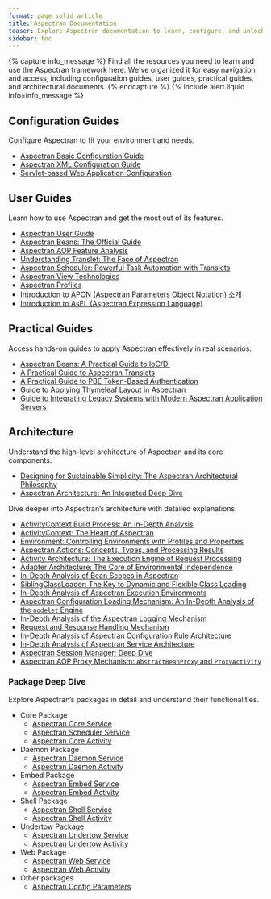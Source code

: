 ```yaml
---
format: page solid article
title: Aspectran Documentation
teaser: Explore Aspectran documentation to learn, configure, and unlock its full potential.
sidebar: toc
---
```


{% capture info_message %}
Find all the resources you need to learn and use the Aspectran framework here.
We've organized it for easy navigation and access, including configuration guides, user guides, practical guides, and architectural documents.
{% endcapture %}
{% include alert.liquid info=info_message %}

## Configuration Guides

Configure Aspectran to fit your environment and needs.

*   [Aspectran Basic Configuration Guide](/en/docs/guides/aspectran-configuration/)
*   [Aspectran XML Configuration Guide](/en/docs/guides/aspectran-xml-configuration/)
*   [Servlet-based Web Application Configuration](/en/docs/guides/aspectran-servlet-configuration/)

## User Guides

Learn how to use Aspectran and get the most out of its features.

*   [Aspectran User Guide](/en/aspectran/user-guide/)
*   [Aspectran Beans: The Official Guide](/en/docs/guides/aspectran-beans/)
*   [Aspectran AOP Feature Analysis](/en/docs/guides/aspectran-aop/)
*   [Understanding Translet: The Face of Aspectran](/en/docs/guides/aspectran-translet/)
*   [Aspectran Scheduler: Powerful Task Automation with Translets](/en/docs/guides/aspectran-scheduler/)
*   [Aspectran View Technologies](/en/docs/guides/aspectran-view-technologies/)
*   [Aspectran Profiles](/en/docs/guides/aspectran-profiles/)
*   [Introduction to APON (Aspectran Parameters Object Notation) 소개](/en/docs/guides/introduce-apon/)
*   [Introduction to AsEL (Aspectran Expression Language)](/en/docs/guides/introduce-asel/)

## Practical Guides

Access hands-on guides to apply Aspectran effectively in real scenarios.

*   [Aspectran Beans: A Practical Guide to IoC/DI](/en/docs/guides/practical-guide-to-beans/)
*   [A Practical Guide to Aspectran Translets](/en/docs/guides/practical-guide-to-translets/)
*   [A Practical Guide to PBE Token-Based Authentication](/en/docs/guides/practical-guide-to-pbe-token-based-authentication/)
*   [Guide to Applying Thymeleaf Layout in Aspectran](/en/docs/guides/practical-guide-to-thymeleaf-layout/)
*   [Guide to Integrating Legacy Systems with Modern Aspectran Application Servers](/en/docs/guides/practical-guide-to-legacy-integration/)

## Architecture

Understand the high-level architecture of Aspectran and its core components.

*   [Designing for Sustainable Simplicity: The Aspectran Architectural Philosophy](/en/why-aspectran/)
*   [Aspectran Architecture: An Integrated Deep Dive ](/en/aspectran/architecture/)

Dive deeper into Aspectran’s architecture with detailed explanations.

*   [ActivityContext Build Process: An In-Depth Analysis](/en/docs/architecture/activity-context-building/)
*   [ActivityContext: The Heart of Aspectran](/en/docs/architecture/activity-context/)
*   [Environment: Controlling Environments with Profiles and Properties](/en/docs/architecture/activity-environment/)
*   [Aspectran Actions: Concepts, Types, and Processing Results](/en/docs/architecture/aspectran-actions/)
*   [Activity Architecture: The Execution Engine of Request Processing](/en/docs/architecture/aspectran-activities/)
*   [Adapter Architecture: The Core of Environmental Independence](/en/docs/architecture/aspectran-adapters/)
*   [In-Depth Analysis of Bean Scopes in Aspectran](/en/docs/architecture/aspectran-bean-scopes/)
*   [SiblingClassLoader: The Key to Dynamic and Flexible Class Loading](/en/docs/architecture/aspectran-classloader/)
*   [In-Depth Analysis of Aspectran Execution Environments](/en/docs/architecture/aspectran-execution-environments/)
*   [Aspectran Configuration Loading Mechanism: An In-Depth Analysis of the `nodelet` Engine](/en/docs/architecture/aspectran-loading-mechanism/)
*   [In-Depth Analysis of the Aspectran Logging Mechanism](/en/docs/architecture/aspectran-logging-mechanism/)
*   [Request and Response Handling Mechanism](/en/docs/architecture/aspectran-request-response/)
*   [In-Depth Analysis of Aspectran Configuration Rule Architecture](/en/docs/architecture/aspectran-rule-architecture/)
*   [In-Depth Analysis of Aspectran Service Architecture](/en/docs/architecture/aspectran-services/)
*   [Aspectran Session Manager: Deep Dive](/en/docs/architecture/aspectran-session-manager/)
*   [Aspectran AOP Proxy Mechanism: `AbstractBeanProxy` and `ProxyActivity`](/en/docs/architecture/new-aop-proxy-mechanism/)

### Package Deep Dive

Explore Aspectran’s packages in detail and understand their functionalities.

*   Core Package
    *   [Aspectran Core Service](/en/docs/architecture/packages/aspectran-core-service/)
    *   [Aspectran Scheduler Service](/en/docs/architecture/packages/aspectran-scheduler-service/)
    *   [Aspectran Core Activity](/en/docs/architecture/packages/aspectran-core-activity/)
*   Daemon Package
    *   [Aspectran Daemon Service](/en/docs/architecture/packages/aspectran-daemon-service/)
    *   [Aspectran Daemon Activity](/en/docs/architecture/packages/aspectran-daemon-activity/)
*   Embed Package
    *   [Aspectran Embed Service](/en/docs/architecture/packages/aspectran-embed-service/)
    *   [Aspectran Embed Activity](/en/docs/architecture/packages/aspectran-embed-activity/)
*   Shell Package
    *   [Aspectran Shell Service](/en/docs/architecture/packages/aspectran-shell-service/)
    *   [Aspectran Shell Activity](/en/docs/architecture/packages/aspectran-shell-activity/)
*   Undertow Package
    *   [Aspectran Undertow Service](/en/docs/architecture/packages/aspectran-undertow-service/)
    *   [Aspectran Undertow Activity](/en/docs/architecture/packages/aspectran-undertow-activity/)
*   Web Package
    *   [Aspectran Web Service](/en/docs/architecture/packages/aspectran-web-service/)
    *   [Aspectran Web Activity](/en/docs/architecture/packages/aspectran-web-activity/)
*   Other packages
    *   [Aspectran Config Parameters](/en/docs/architecture/packages/aspectran-config-parameters/)
